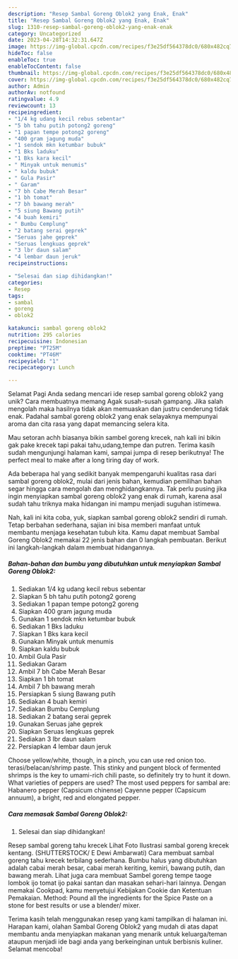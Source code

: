 ```yaml
---
description: "Resep Sambal Goreng Oblok2 yang Enak, Enak"
title: "Resep Sambal Goreng Oblok2 yang Enak, Enak"
slug: 1310-resep-sambal-goreng-oblok2-yang-enak-enak
category: Uncategorized
date: 2023-04-28T14:32:31.647Z
image: https://img-global.cpcdn.com/recipes/f3e25df564378dc0/680x482cq70/sambal-goreng-oblok2-foto-resep-utama.jpg
hideToc: false
enableToc: true
enableTocContent: false
thumbnail: https://img-global.cpcdn.com/recipes/f3e25df564378dc0/680x482cq70/sambal-goreng-oblok2-foto-resep-utama.jpg
cover: https://img-global.cpcdn.com/recipes/f3e25df564378dc0/680x482cq70/sambal-goreng-oblok2-foto-resep-utama.jpg
author: Admin
authorAv: notfound
ratingvalue: 4.9
reviewcount: 13
recipeingredient:
- "1/4 kg udang kecil rebus sebentar"
- "5 bh tahu putih potong2 goreng"
- "1 papan tempe potong2 goreng"
- "400 gram jagung muda"
- "1 sendok mkn ketumbar bubuk"
- "1 Bks laduku"
- "1 Bks kara kecil"
- " Minyak untuk menumis"
- " kaldu bubuk"
- " Gula Pasir"
- " Garam"
- "7 bh Cabe Merah Besar"
- "1 bh tomat"
- "7 bh bawang merah"
- "5 siung Bawang putih"
- "4 buah kemiri"
- " Bumbu Cemplung"
- "2 batang serai geprek"
- "Seruas jahe geprek"
- "Seruas lengkuas geprek"
- "3 lbr daun salam"
- "4 lembar daun jeruk"
recipeinstructions:

- "Selesai dan siap dihidangkan!"
categories:
- Resep
tags:
- sambal
- goreng
- oblok2

katakunci: sambal goreng oblok2 
nutrition: 295 calories
recipecuisine: Indonesian
preptime: "PT25M"
cooktime: "PT46M"
recipeyield: "1"
recipecategory: Lunch

---
```



Selamat Pagi Anda sedang mencari ide resep sambal goreng oblok2 yang unik? Cara membuatnya memang Agak susah-susah gampang. Jika salah mengolah maka hasilnya tidak akan memuaskan dan justru cenderung tidak enak. Padahal sambal goreng oblok2 yang enak selayaknya mempunyai aroma dan cita rasa yang dapat memancing selera kita.


Mau setoran achh biasanya bikin sambel goreng krecek, nah kali ini bikin gak pake krecek tapi pakai tahu,udang,tempe dan putren. Terima kasih sudah mengunjungi halaman kami, sampai jumpa di resep berikutnya! The perfect meal to make after a long tiring day of work.

Ada beberapa hal yang sedikit banyak mempengaruhi kualitas rasa dari sambal goreng oblok2, mulai dari jenis bahan, kemudian pemilihan bahan segar hingga cara mengolah dan menghidangkannya. Tak perlu pusing jika ingin menyiapkan sambal goreng oblok2 yang enak di rumah, karena asal sudah tahu triknya maka hidangan ini mampu menjadi suguhan istimewa.


Nah, kali ini kita coba, yuk, siapkan sambal goreng oblok2 sendiri di rumah. Tetap berbahan sederhana, sajian ini bisa memberi manfaat untuk membantu menjaga kesehatan tubuh kita. Kamu dapat membuat Sambal Goreng Oblok2 memakai 22 jenis bahan dan 0 langkah pembuatan. Berikut ini langkah-langkah dalam membuat hidangannya.

<!--inarticleads1-->

##### Bahan-bahan dan bumbu yang dibutuhkan untuk menyiapkan Sambal Goreng Oblok2:

1. Sediakan 1/4 kg udang kecil rebus sebentar
1. Siapkan 5 bh tahu putih potong2 goreng
1. Sediakan 1 papan tempe potong2 goreng
1. Siapkan 400 gram jagung muda
1. Gunakan 1 sendok mkn ketumbar bubuk
1. Sediakan 1 Bks laduku
1. Siapkan 1 Bks kara kecil
1. Gunakan  Minyak untuk menumis
1. Siapkan  kaldu bubuk
1. Ambil  Gula Pasir
1. Sediakan  Garam
1. Ambil 7 bh Cabe Merah Besar
1. Siapkan 1 bh tomat
1. Ambil 7 bh bawang merah
1. Persiapkan 5 siung Bawang putih
1. Sediakan 4 buah kemiri
1. Sediakan  Bumbu Cemplung
1. Sediakan 2 batang serai geprek
1. Gunakan Seruas jahe geprek
1. Siapkan Seruas lengkuas geprek
1. Sediakan 3 lbr daun salam
1. Persiapkan 4 lembar daun jeruk


Choose yellow/white, though, in a pinch, you can use red onion too. terasi/belacan/shrimp paste. This stinky and pungent block of fermented shrimps is the key to umami-rich chili paste, so definitely try to hunt it down. What varieties of peppers are used? The most used peppers for sambal are: Habanero pepper (Capsicum chinense) Cayenne pepper (Capsicum annuum), a bright, red and elongated pepper. 

<!--inarticleads2-->

##### Cara memasak Sambal Goreng Oblok2:


1. Selesai dan siap dihidangkan!

Resep sambal goreng tahu krecek Lihat Foto Ilustrasi sambal goreng krecek kentang. (SHUTTERSTOCK/ E Dewi Ambarwati) Cara membuat sambal goreng tahu krecek terbilang sederhana. Bumbu halus yang dibutuhkan adalah cabai merah besar, cabai merah keriting, kemiri, bawang putih, dan bawang merah. Lihat juga cara membuat Sambel goreng tempe taoge lombok ijo tomat ijo pakai santan dan masakan sehari-hari lainnya. Dengan memakai Cookpad, kamu menyetujui Kebijakan Cookie dan Ketentuan Pemakaian. Method: Pound all the ingredients for the Spice Paste on a stone for best results or use a blender/ mixer. 

Terima kasih telah menggunakan resep yang kami tampilkan di halaman ini. Harapan kami, olahan Sambal Goreng Oblok2 yang mudah di atas dapat membantu anda menyiapkan makanan yang menarik untuk keluarga/teman ataupun menjadi ide bagi anda yang berkeinginan untuk berbisnis kuliner. Selamat mencoba!
